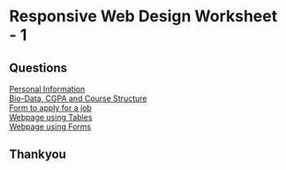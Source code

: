 <h1>Responsive Web Design Worksheet - 1</h1>

<h2> Questions </h2>
<a href="https://RahulRanganathan.github.io/WebDesignWorksheet-1/worksheet-1.html">  Personal Information </a><br>
<a href="https://RahulRanganathan.github.io/WebDesignWorksheet-1/worksheet-2.html">  Bio-Data, CGPA and Course Structure </a> <br>
<a href="https://RahulRanganathan.github.io/WebDesignWorksheet-1/worksheet-3.html">  Form to apply for a job</a> <br>
<a href="https://RahulRanganathan.github.io/WebDesignWorksheet-1/worksheet-5.html">  Webpage using Tables </a> <br>
<a href="https://RahulRanganathan.github.io/WebDesignWorksheet-1/worksheet-6.html">  Webpage using Forms </a> <br>

<h2>Thankyou</h2>
